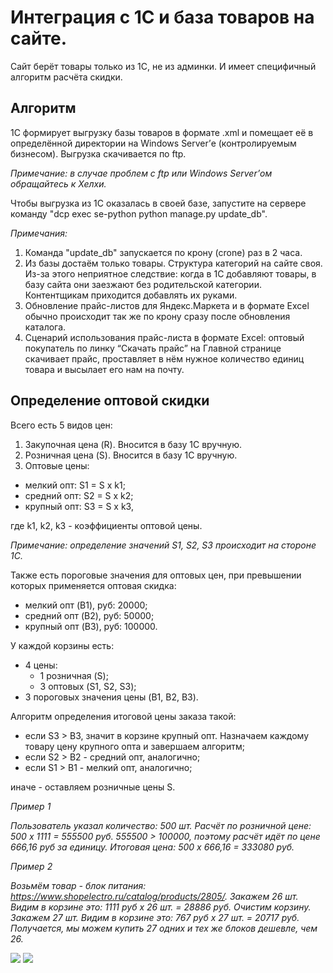 # Интеграция с 1С и база товаров на сайте.

Сайт берёт товары только из 1С, не из админки.
И имеет специфичный алгоритм расчёта скидки.

## Алгоритм

1C формирует выгрузку базы товаров в формате .xml и помещает её в определённой директории на Windows Server’е (контролируемым бизнесом). Выгрузка скачивается по ftp.

*Примечание: в случае проблем с ftp или Windows Server’ом обращайтесь к Хелхи.*

Чтобы выгрузка из 1С оказалась в своей базе, запустите на сервере команду "dcp exec se-python python manage.py update_db".

*Примечания:*
1. Команда "update_db" запускается по крону (crone) раз в 2 часа.
2. Из базы достаём только товары. Структура категорий на сайте своя. Из-за этого неприятное следствие: когда в 1С добавляют товары, в базу сайта они заезжают без родительской категории. Контентщикам приходится добавлять их руками.
3. Обновление прайс-листов для Яндекс.Маркета и в формате Excel обычно происходит так же по крону сразу после обновления каталога.
4. Сценарий использования прайс-листа в формате Excel: оптовый покупатель по линку “Скачать прайс” на Главной странице скачивает прайс, проставляет в нём нужное количество единиц товара и высылает его нам на почту.

## Определение оптовой скидки

Всего есть 5 видов цен:
1. Закупочная цена (R). Вносится в базу 1С вручную.
2. Розничная цена (S). Вносится в базу 1С вручную.
3. Оптовые цены:
  * мелкий опт: S1 = S х k1;
  * средний опт: S2 = S х k2;
  * крупный опт: S3 = S х k3,

 где k1, k2, k3 - коэффициенты оптовой цены.

*Примечание: определение значений S1, S2, S3 происходит на стороне 1С.*

Также есть пороговые значения для оптовых цен, при превышении которых применяется оптовая скидка:
* мелкий опт (B1), руб: 20000;
* средний опт (B2), руб: 50000;
* крупный опт (B3), руб: 100000.

У каждой корзины есть:
* 4 цены:
  * 1 розничная (S);
  * 3 оптовых (S1, S2, S3);
* 3 пороговых значения цены (B1, B2, B3).

Алгоритм определения итоговой цены заказа такой:
* если S3 > B3, значит в корзине крупный опт. Назначаем каждому товару цену крупного опта и завершаем алгоритм;
* если S2 > B2 - средний опт, аналогично;
* если S1 > B1 - мелкий опт, аналогично;

иначе - оставляем розничные цены S.

*Пример 1*

*Пользователь указал количество: 500 шт. Расчёт по розничной цене: 500 х 1111 = 555500 руб. 555500 > 100000, поэтому расчёт идёт по цене 666,16 руб за единицу. Итоговая цена: 500 х 666,16 = 333080 руб.*

*Пример 2*

*Возьмём товар - блок питания: https://www.shopelectro.ru/catalog/products/2805/. Закажем 26 шт. Видим в корзине это: 1111 руб х 26 шт. = 28886 руб. Очистим корзину. Закажем 27 шт. Видим в корзине это: 767 руб х 27 шт. = 20717 руб. Получается, мы можем купить 27 одних и тех же блоков дешевле, чем 26.*

![](img/01.png)
![](img/02.png)
